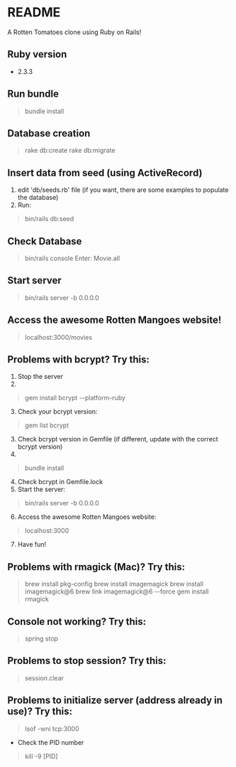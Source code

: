 # README

A Rotten Tomatoes clone using Ruby on Rails!

## Ruby version
* 2.3.3

## Run bundle
> bundle install

## Database creation
> rake db:create
> rake db:migrate

## Insert data from seed (using ActiveRecord)
1) edit 'db/seeds.rb' file (if you want, there are some examples to populate the database)
2) Run:
> bin/rails db:seed
## Check Database
> bin/rails console
  Enter: Movie.all

## Start server
> bin/rails server -b 0.0.0.0

## Access the awesome Rotten Mangoes website!
> localhost:3000/movies

## Problems with bcrypt? Try this:
1) Stop the server
2)
> gem install bcrypt --platform-ruby
3) Check your bcrypt version:
> gem list bcrypt
3) Check bcrypt version in Gemfile (if different, update with the correct bcrypt version)
5)
> bundle install
4) Check bcrypt in Gemfile.lock
5) Start the server:
> bin/rails server -b 0.0.0.0
6) Access the awesome Rotten Mangoes website:
> localhost:3000
7) Have fun!

## Problems with rmagick (Mac)? Try this:
> brew install pkg-config
> brew install imagemagick
> brew install imagemagick@6
> brew link imagemagick@6 --force
> gem install rmagick

## Console not working? Try this:
> spring stop

## Problems to stop session? Try this:
> session.clear

## Problems to initialize server (address already in use)? Try this:
> lsof -wni tcp:3000
* Check the PID number
> kill -9 [PID]
